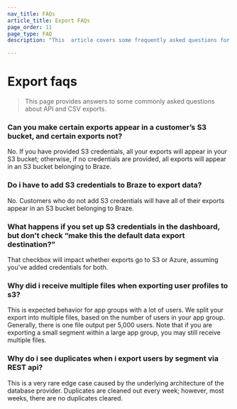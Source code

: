 ```yaml
---
nav_title: FAQs
article_title: Export FAQs
page_order: 11
page_type: FAQ
description: "This  article covers some frequently asked questions for API and CSV exports."

---
```


# Export faqs

> This page provides answers to some commonly asked questions about API and CSV exports.

### Can you make certain exports appear in a customer’s S3 bucket, and certain exports not?

No. If you have provided S3 credentials, all your exports will appear in your S3 bucket; otherwise, if no credentials are provided, all exports will appear in an S3 bucket belonging to Braze.

### Do i have to add S3 credentials to Braze to export data?

No. Customers who do not add S3 credentials will have all of their exports appear in an S3 bucket belonging to Braze.

### What happens if you set up S3 credentials in the dashboard, but don't check “make this the default data export destination?”

That checkbox will impact whether exports go to S3 or Azure, assuming you've added credentials for both.

### Why did i receive multiple files when exporting user profiles to s3?

This is expected behavior for app groups with a lot of users. We split your export into multiple files, based on the number of users in your app group. Generally, there is one file output per 5,000 users. Note that if you are exporting a small segment within a large app group, you may still receive multiple files.

### Why do i see duplicates when i export users by segment via REST api?

This is a very rare edge case caused by the underlying architecture of the database provider. Duplicates are cleaned out every week; however, most weeks, there are no duplicates cleared.
